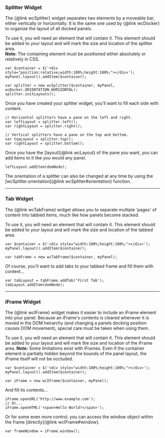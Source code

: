 ### Splitter Widget ###
The {@link wcSplitter} widget separates two elements by a moveable bar, either vertically or horizontally. It is the same one used by {@link wcDocker} to organize the layout of all docked panels.

To use it, you will need an element that will contain it. This element should be added to your layout and will mark the size and location of the splitter area.  
**Note:** The containing element must be positioned either absolutely or relatively in CSS.

```
var $container = $('<div style="position:relative;width:100%;height:100%;"></div>');
myPanel.layout().addItem($container);

var splitter = new wcSplitter($container, myPanel, wcDocker.ORIENTATION.HORIZONTAL);
splitter.initLayouts();
```

Once you have created your splitter widget, you'll want to fill each side with content.

```
// Horizontal splitters have a pane on the left and right.
var leftLayout = splitter.left();
var rightLayout = splitter.right();

// Vertical splitters have a pane on the top and bottom.
var topLayout = splitter.top();
var rightLayout = splitter.bottom();
```

Once you have the [layout]{@link wcLayout} of the pane you want, you can add items to it like you would any panel.

```
leftLayout.addItem(domNode);
```

The orientation of a splitter can also be changed at any time by using the [wcSplitter.orientation]{@link wcSplitter#orientation} function.


****
### Tab Widget ###
The {@link wcTabFrame} widget allows you to separate multiple 'pages' of content into tabbed items, much like how panels become stacked.

To use it, you will need an element that will contain it. This element should be added to your layout and will mark the size and location of the tabbed area.

```
var $container = $('<div style="width:100%;height:100%;"></div>');
myPanel.layout().addItem($container);

var tabFrame = new wcTabFrame($container, myPanel);
```

Of course, you'll want to add tabs to your tabbed frame and fill them with content...

```
var tabLayout = tabFrame.addTab('First Tab');
tabLayout.addItem(domNode);
```


****
### iFrame Widget ###
The {@link wcIFrame} widget makes it easier to include an iFrame element into your panel.
Because an iFrame's contents is cleared whenever it is moved in the DOM heirarchy
(and changing a panels docking position causes DOM movement), special care must
be taken when using them.

To use it, you will need an element that will contain it. This element should be added to your layout and will mark the size and location of the iFrame area.
**Note:** Some limitations exist with iFrames. Even if the container element is partially hidden beyond the bounds of the panel layout, the iFrame itself will not be occluded.

```
var $container = $('<div style="width:100%;height:100%;"></div>');
myPanel.layout().addItem($container);

var iFrame = new wcIFrame($container, myPanel);
```

And fill its contents...

```
iFrame.openURL('http://www.example.com');
// Or...
iFrame.openHTML('<span>Hello World!</span>');
```

Or for some even more control, you can access the window object within the frame [directly]{@link wcIFrame#window}.

```
var frameWindow = iFrame.window();
```